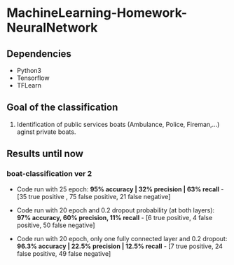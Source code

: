 # MachineLearning-Homework-NeuralNetwork

## Dependencies
- Python3
- Tensorflow 
- TFLearn

## Goal of the classification 
1) Identification of public services boats (Ambulance, Police, Fireman,...) aginst private boats. 

## Results until now
### boat-classification ver 2
- Code run with 25 epoch: **95% accuracy | 32% precision | 63% recall** - [35 true positive , 75 false positive, 21 false negative]

- Code run with 20 epoch and 0.2 dropout probability (at both layers): **97% accuracy, 60% precision, 11% recall** - [6 true positive, 4 false positive, 50 false negative]

- Code run with 20 epoch, only one fully connected layer and 0.2 dropout: **96.3% accuracy | 22.5% precision | 12.5% recall** - [7 true positive, 24 false positive, 49 false negative]

